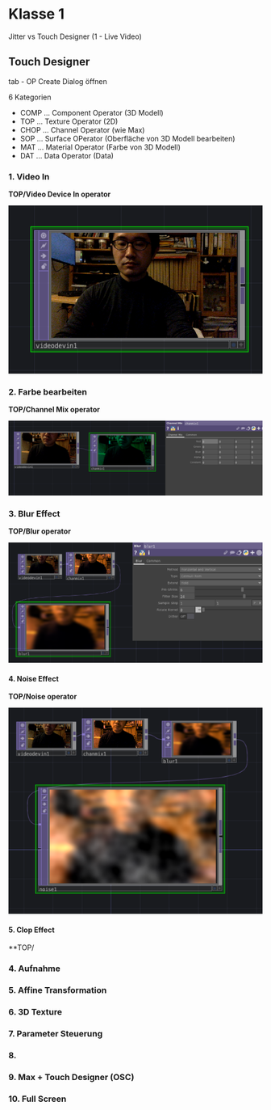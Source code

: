 # Klasse 1

Jitter vs Touch Designer (1 - Live Video)

## Touch Designer

tab - OP Create Dialog öffnen

6 Kategorien

- COMP ... Component Operator (3D Modell)
- TOP ... Texture Operator (2D)
- CHOP ... Channel Operator (wie Max)
- SOP ... Surface OPerator (Oberfläche von 3D Modell bearbeiten)
- MAT ... Material Operator (Farbe von 3D Modell)
- DAT ... Data Operator (Data)

### 1. Video In

**TOP/Video Device In operator**

![](K1/videodevicein.png)

### 2. Farbe bearbeiten

**TOP/Channel Mix operator**

![](K1/channelmix.png)


### 3. Blur Effect

**TOP/Blur operator**

![](K1/blur.png)

#### 4. Noise Effect

**TOP/Noise operator**

![](K1/noise.png)


#### 5. Clop Effect

**TOP/

### 4. Aufnahme



### 5. Affine Transformation



### 6. 3D Texture 



### 7. Parameter Steuerung


### 8. 






### 9. Max + Touch Designer (OSC)



### 10. Full Screen





